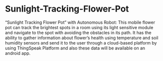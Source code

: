 # Sunlight-Tracking-Flower-Pot
“Sunlight Tracking Flower Pot” with Autonomous Robot: 
This mobile flower pot can track the brightest spots in a room using its light sensitive module and navigate to the spot with avoiding the obstacles in its path. It has the ability to gather information about flower’s health using temperature and soil humidity sensors and send it to the user through a cloud-based platform by using ThingSpeak Platform and also these data will be available on an android app.
